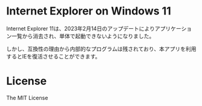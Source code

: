 # Internet Explorer on Windows 11

Internet Explorer 11は、2023年2月14日のアップデートによりアプリケーション一覧から消去され、単体で起動できないようになりました。

しかし、互換性の理由から内部的なプログラムは残されており、本アプリを利用するとIEを復活させることができます。

# License

The MIT License
